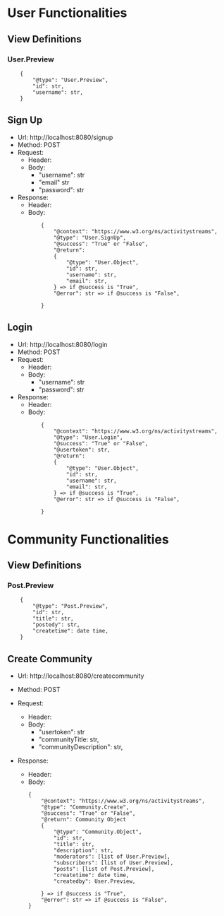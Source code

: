# User Functionalities

## View Definitions
### User.Preview
```
    {
        "@type": "User.Preview",
        "id": str,
        "username": str, 
    }
```

## Sign Up
- Url: http://localhost:8080/signup
- Method: POST
- Request:
    - Header:
    - Body:
        - "username": str
        - "email" str
        - "password": str
- Response:
    - Header:
    - Body:
        ```   
            {
                "@context": "https://www.w3.org/ns/activitystreams",
                "@type": "User.SignUp",
                "@success": "True" or "False",
                "@return": 
                {
                    "@type": "User.Object",
                    "id": str,
                    "username": str,
                    "email": str,
                } => if @success is "True",
                "@error": str => if @success is "False",

            }
        ```

## Login
- Url: http://localhost:8080/login
- Method: POST
- Request:
    - Header:
    - Body:
        - "username": str
        - "password": str
- Response:
    - Header:
    - Body:
        ```   
            {
                "@context": "https://www.w3.org/ns/activitystreams",
                "@type": "User.Login",
                "@success": "True" or "False",
                "@usertoken": str,
                "@return": 
                {
                    "@type": "User.Object",
                    "id": str,
                    "username": str,
                    "email": str,
                } => if @success is "True",
                "@error": str => if @success is "False",

            }
        ```

# Community Functionalities

## View Definitions
### Post.Preview
```
    {
        "@type": "Post.Preview",
        "id": str,
        "title": str, 
        "postedy": str,
        "createtime": date time,
    }
```

## Create Community
- Url: http://localhost:8080/createcommunity
- Method: POST
- Request:
    - Header:
    - Body:
        - "usertoken": str
        - "communityTitle: str,
        - "communityDescription": str,

- Response:

    - Header:
    - Body:
        ```
        {
            "@context": "https://www.w3.org/ns/activitystreams",
            "@type": "Community.Create",
            "@success": "True" or "False",
            "@return": Community Object
            {
                "@type": "Community.Object",
                "id": str,
                "title": str,
                "description": str,
                "moderators": [list of User.Preview],
                "subscribers": [list of User.Preview],
                "posts": [list of Post.Preview],
                "createtime": date time,
                "createdby": User.Preview,

            } => if @success is "True",
            "@error": str => if @success is "False",
        }
        ```
        